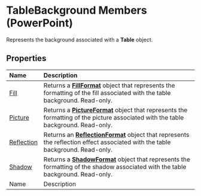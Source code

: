 
# TableBackground Members (PowerPoint)
Represents the background associated with a  **Table** object.

## Properties



|**Name**|**Description**|
|:-----|:-----|
| [Fill](b52705a4-29dc-c676-5988-86c30c2fdad4.md)|Returns a  **[FillFormat](5bd4e2cb-4466-b468-d494-bec30ed5c9d8.md)** object that represents the formatting of the fill associated with the table background. Read-only.|
| [Picture](2a7a6adb-8fec-fc26-6f57-afc631325404.md)|Returns a  **[PictureFormat](946794b4-0401-ec7c-cea3-779ebfce0d69.md)** object that represents the formatting of the picture associated with the table background. Read-only.|
| [Reflection](5cd83cc0-54c1-1b95-658e-78a4659c5a43.md)|Returns an  **[ReflectionFormat](9684dbb3-5b99-113b-9808-1173fdd719a9.md)** object that represents the reflection effect associated with the table background. Read-only.|
| [Shadow](9512d3d7-b029-d66c-2861-ba6c4d00e9e9.md)| Returns a **[ShadowFormat](0bf08db8-2e44-4fc3-7f48-6017af881f72.md)** object that represents the formatting of the shadow associated with the table background. Read-only.|
|Name|Description|
